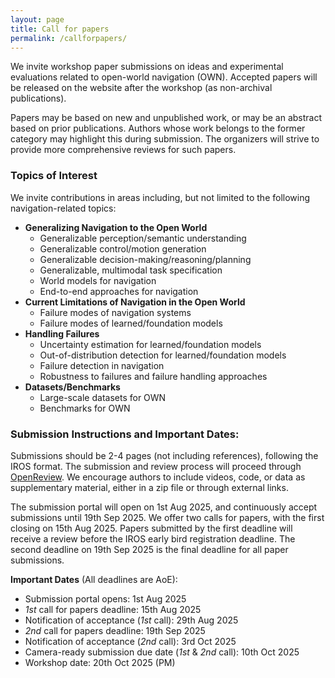 ```yaml
---
layout: page
title: Call for papers
permalink: /callforpapers/
---
```


We invite workshop paper submissions on ideas and experimental evaluations related to open-world navigation (OWN). Accepted papers will be released on the website after the workshop (as non-archival publications).

Papers may be based on new and unpublished work, or may be an abstract based on prior publications. Authors whose work belongs to the former category may highlight this during submission. The organizers will strive to provide more comprehensive reviews for such papers.

### Topics of Interest
We invite contributions in areas including, but not limited to the following navigation-related topics:

* **Generalizing Navigation to the Open World**
    * Generalizable perception/semantic understanding
    * Generalizable control/motion generation
    * Generalizable decision-making/reasoning/planning
    * Generalizable, multimodal task specification
    * World models for navigation
    * End-to-end approaches for navigation
* **Current Limitations of Navigation in the Open World**
    * Failure modes of navigation systems
    * Failure modes of learned/foundation models
* **Handling Failures**
    * Uncertainty estimation for learned/foundation models
    * Out-of-distribution detection for learned/foundation models
    * Failure detection in navigation
    * Robustness to failures and failure handling approaches
* **Datasets/Benchmarks**
    * Large-scale datasets for OWN
    * Benchmarks for OWN

### Submission Instructions and Important Dates:
Submissions should be 2-4 pages (not including references), following the IROS format. The submission and review process will proceed through [OpenReview](https://openreview.net/group?id=IEEE.org/IROS/2025/Workshop/OWN). We encourage authors to include videos, code, or data as supplementary material, either in a zip file or through external links.

The submission portal will open on 1st Aug 2025, and continuously accept submissions until 19th Sep 2025. We offer two calls for papers, with the first closing on 15th Aug 2025. Papers submitted by the first deadline will receive a review before the IROS early bird registration deadline. The second deadline on 19th Sep 2025 is the final deadline for all paper submissions.

**Important Dates**  (All deadlines are AoE):

* Submission portal opens: 1st Aug 2025
* _1st_ call for papers deadline: 15th Aug 2025
* Notification of acceptance (_1st_ call): 29th Aug 2025
* _2nd_ call for papers deadline: 19th Sep 2025
* Notification of acceptance (_2nd_ call): 3rd Oct 2025
* Camera-ready submission due date (_1st_ & _2nd_ call): 10th Oct 2025
* Workshop date: 20th Oct 2025 (PM)